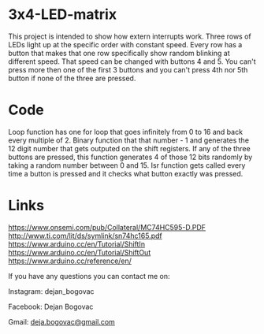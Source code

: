 # 3x4-LED-matrix

This project is intended to show how extern interrupts work. Three rows of LEDs light up at the specific order with constant speed.
Every row has a button that makes that one row specifically show random blinking at different speed. That speed can be changed with buttons 4 and 5.
You can't press more then one of the first 3 buttons and you can't press 4th nor 5th button if none of the three are pressed.

# Code

Loop function has one for loop that goes infinitely from 0 to 16 and back every multiple of 2.
Binary function that that number - 1 and generates the 12 digit number that gets outputed on the shift registers. If any of the three buttons are pressed, this function generates 4 of those 12 bits randomly by taking a random number between 0 and 15.
Isr function gets called every time a button is pressed and it checks what button exactly was pressed.

# Links

https://www.onsemi.com/pub/Collateral/MC74HC595-D.PDF
http://www.ti.com/lit/ds/symlink/sn74hc165.pdf
https://www.arduino.cc/en/Tutorial/ShiftIn
https://www.arduino.cc/en/Tutorial/ShiftOut
https://www.arduino.cc/reference/en/

If you have any questions you can contact me on:

Instagram: dejan_bogovac

Facebook: Dejan Bogovac

Gmail: deja.bogovac@gmail.com
